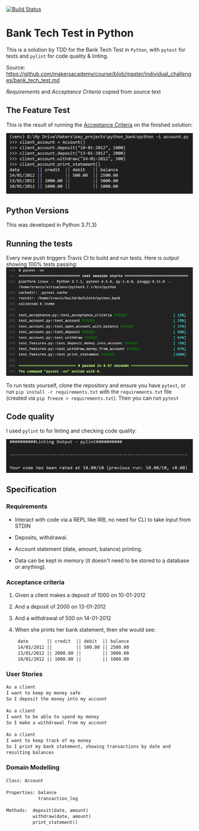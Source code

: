 [![Build Status](https://travis-ci.org/dafuloth/python_bank.svg?branch=master)](https://travis-ci.com/dafuloth/python_bank)

# Bank Tech Test in Python

This is a solution by TDD for the Bank Tech Test in `Python`, with `pytest` for tests and `pylint` for code quality & linting. 

Source: <https://github.com/makersacademy/course/blob/master/individual_challenges/bank_tech_test.md>

*Requirements* and *Acceptance Criteria* copied from source text

## The Feature Test

This is the result of running the [Acceptance Criteria](#acceptance-criteria) on the finished solution:

![Passing the Feature Test](./readme/feature_test.png)

## Python Versions

This was developed in Python 3.7(.3)

## Running the tests
Every new push triggers Travis CI to build and run tests. Here is output showing 100% tests passing:
![Travis CI build, tests passing](./readme/passing.png)

To run tests yourself, clone the repository and ensure you have `pytest`, or run `pip install -r requirements.txt` with the `requirements.txt` file (created via `pip freeze > requirements.txt`). Then you can run `pytest`

## Code quality

I used `pylint` to for linting and checking code quality:

![Linting with pylint](./readme/pylint.png)

## Specification

### Requirements

* Interact with code via a REPL like IRB, no need for CLI to take input from STDIN

* Deposits, withdrawal.

* Account statement (date, amount, balance) printing.

* Data can be kept in memory (it doesn't need to be stored to a database or anything).

### Acceptance criteria

1. Given a client makes a deposit of 1000 on 10-01-2012
2. And a deposit of 2000 on 13-01-2012
3. And a withdrawal of 500 on 14-01-2012  
4. When she prints her bank statement, then she would see:

        date       || credit  || debit  || balance
        14/01/2012 ||         || 500.00 || 2500.00
        13/01/2012 || 2000.00 ||        || 3000.00
        10/01/2012 || 1000.00 ||        || 1000.00

### User Stories

    As a client
    I want to keep my money safe
    So I deposit the money into my account

    As a client
    I want to be able to spend my money
    So I make a withdrawal from my account

    As a client
    I want to keep track of my money
    So I print my bank statement, showing transactions by date and resulting balances

### Domain Modelling

    Class: Account

    Properties: balance
                transaction_log

    Methods:  deposit(date, amount)
              withdraw(date, amount)
              print_statement()
